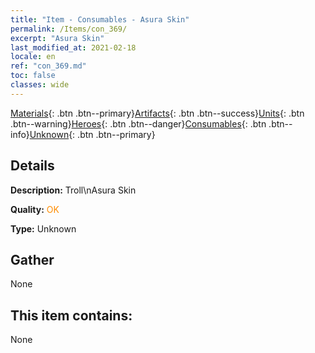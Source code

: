 ```yaml
---
title: "Item - Consumables - Asura Skin"
permalink: /Items/con_369/
excerpt: "Asura Skin"
last_modified_at: 2021-02-18
locale: en
ref: "con_369.md"
toc: false
classes: wide
---
```

 [Materials](/Items/){: .btn .btn--primary}[Artifacts](/Items/Artifacts/){: .btn .btn--success}[Units](/Items/Units/){: .btn .btn--warning}[Heroes](/Items/Heroes/){: .btn .btn--danger}[Consumables](/Items/Consumables/){: .btn .btn--info}[Unknown](/Items/Unknown/){: .btn .btn--primary}

## Details
 **Description:** Troll\nAsura Skin

 **Quality:** <span style="color: #FF8C00">OK</span>

 **Type:** Unknown

## Gather

  None

## This item contains:

  None

